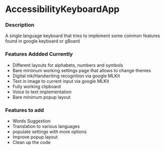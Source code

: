 # AccessibilityKeyboardApp

### Description

A single language keyboard that tries to implement some common features found in google keyboard or gBoard

### Features Addded Currently

- Different layouts for alphabets, numbers and symbols
- Bare minimum working settings page that allows to change themes
- Digital ink/Handwriting recognition via google MLKit
- Text in image to current input via google MLKit
- Fully working clipboard
- Voice to text implementation
- Bare minimum popup layout


### Features to add

- Words Suggestion
- Translation to various languages
- populate settings with more options
- Improve popup layout
- Clean up the code



